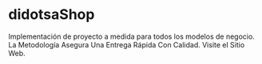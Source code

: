 # didotsaShop
 Implementación de proyecto a medida para todos los modelos de negocio.  La Metodología Asegura Una Entrega Rápida Con Calidad. Visite el Sitio Web.
